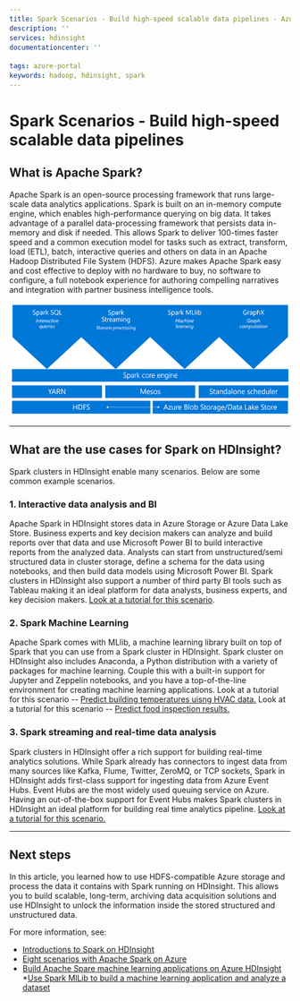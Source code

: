 ```yaml
---
title: Spark Scenarios - Build high-speed scalable data pipelines - Azure HDInsight | Microsoft Docs
description: ''
services: hdinsight
documentationcenter: ''

tags: azure-portal
keywords: hadoop, hdinsight, spark
---
```

# Spark Scenarios - Build high-speed scalable data pipelines

## What is Apache Spark?

Apache Spark is an open-source processing framework that runs large-scale data analytics applications. Spark is built on an in-memory compute engine, which enables high-performance querying on big data. It takes advantage of a parallel data-processing framework that persists data in-memory and disk if needed. This allows Spark to deliver 100-times faster speed and a common execution model for tasks such as extract, transform, load (ETL), batch, interactive queries and others on data in an Apache Hadoop Distributed File System (HDFS). Azure makes Apache Spark easy and cost effective to deploy with no hardware to buy, no software to configure, a full notebook experience for authoring compelling narratives and integration with partner business intelligence tools.

![Apache Spark Architecture](./media/hdinsight-spark-scenarios/spark-unified.png)

---
## What are the use cases for Spark on HDInsight?

Spark clusters in HDInsight enable many scenarios.  Below are some common example scenarios.
### 1. Interactive data analysis and BI

Apache Spark in HDInsight stores data in Azure Storage or Azure Data Lake Store. Business experts and key decision makers can analyze and build reports over that data and use Microsoft Power BI to build interactive reports from the analyzed data. Analysts can start from unstructured/semi structured data in cluster storage, define a schema for the data using notebooks, and then build data models using Microsoft Power BI. Spark clusters in HDInsight also support a number of third party BI tools such as Tableau making it an ideal platform for data analysts, business experts, and key decision makers. [Look at a tutorial for this scenario](https://docs.microsoft.com/en-us/azure/hdinsight/hdinsight-apache-spark-use-bi-tools).

### 2. Spark Machine Learning

Apache Spark comes with MLlib, a machine learning library built on top of Spark that you can use from a Spark cluster in HDInsight. Spark cluster on HDInsight also includes Anaconda, a Python distribution with a variety of packages for machine learning. Couple this with a built-in support for Jupyter and Zeppelin notebooks, and you have a top-of-the-line environment for creating machine learning applications. Look at a tutorial for this scenario -- [Predict building temperatures uisng HVAC data.](https://docs.microsoft.com/en-us/azure/hdinsight/hdinsight-apache-spark-ipython-notebook-machine-learning)  Look at a tutorial for this scenario -- [Predict food inspection results.](https://docs.microsoft.com/en-us/azure/hdinsight/hdinsight-apache-spark-machine-learning-mllib-ipython)  

### 3. Spark streaming and real-time data analysis

Spark clusters in HDInsight offer a rich support for building real-time analytics solutions. While Spark already has connectors to ingest data from many sources like Kafka, Flume, Twitter, ZeroMQ, or TCP sockets, Spark in HDInsight adds first-class support for ingesting data from Azure Event Hubs. Event Hubs are the most widely used queuing service on Azure. Having an out-of-the-box support for Event Hubs makes Spark clusters in HDInsight an ideal platform for building real time analytics pipeline. [Look at a tutorial for this scenario.](https://docs.microsoft.com/en-us/azure/hdinsight/hdinsight-apache-spark-eventhub-streaming)

---

## Next steps
In this article, you learned how to use HDFS-compatible Azure storage and process the data it contains with Spark running on HDInsight. This allows you to build scalable, long-term, archiving data acquisition solutions and use HDInsight to unlock the information inside the stored structured and unstructured data.

For more information, see:

* [Introductions to Spark on HDInsight](https://docs.microsoft.com/en-us/azure/hdinsight/hdinsight-apache-spark-overview)
* [Eight scenarios with Apache Spark on Azure](https://blogs.technet.microsoft.com/dataplatforminsider/2016/08/29/eight-scenarios-with-apache-spark-on-azure-that-will-transform-any-business/)
* [Build Apache Spare machine learning applications on Azure HDInsight](https://docs.microsoft.com/en-us/azure/hdinsight/hdinsight-apache-spark-ipython-notebook-machine-learning)
*[Use Spark MlLib to build a machine learning application and analyze a dataset](https://docs.microsoft.com/en-us/azure/hdinsight/hdinsight-apache-spark-machine-learning-mllib-ipython)


